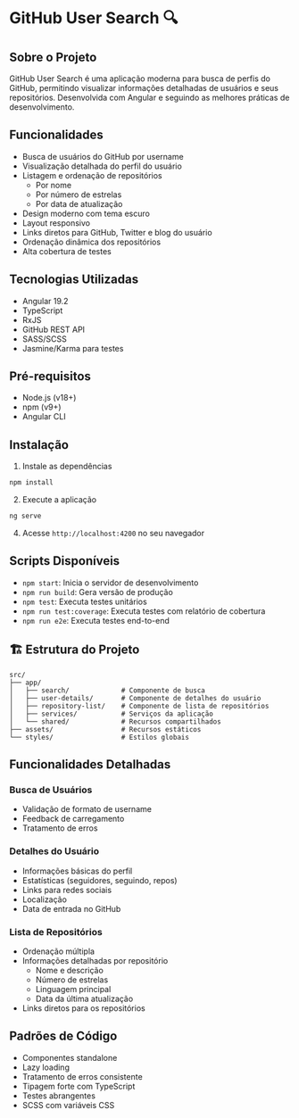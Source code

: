 # GitHub User Search 🔍

## Sobre o Projeto

GitHub User Search é uma aplicação moderna para busca de perfis do GitHub, permitindo visualizar informações detalhadas de usuários e seus repositórios. Desenvolvida com Angular e seguindo as melhores práticas de desenvolvimento.

## Funcionalidades

- Busca de usuários do GitHub por username
- Visualização detalhada do perfil do usuário
- Listagem e ordenação de repositórios
  - Por nome
  - Por número de estrelas
  - Por data de atualização
- Design moderno com tema escuro
- Layout responsivo
- Links diretos para GitHub, Twitter e blog do usuário
- Ordenação dinâmica dos repositórios
- Alta cobertura de testes

## Tecnologias Utilizadas

- Angular 19.2
- TypeScript
- RxJS
- GitHub REST API
- SASS/SCSS
- Jasmine/Karma para testes

## Pré-requisitos

- Node.js (v18+)
- npm (v9+)
- Angular CLI

## Instalação
1. Instale as dependências
```bash
npm install
```

2. Execute a aplicação
```bash
ng serve
```

4. Acesse `http://localhost:4200` no seu navegador

## Scripts Disponíveis

- `npm start`: Inicia o servidor de desenvolvimento
- `npm run build`: Gera versão de produção
- `npm test`: Executa testes unitários
- `npm run test:coverage`: Executa testes com relatório de cobertura
- `npm run e2e`: Executa testes end-to-end

## 🏗️ Estrutura do Projeto

```
src/
├── app/
│   ├── search/             # Componente de busca
│   ├── user-details/       # Componente de detalhes do usuário
│   ├── repository-list/    # Componente de lista de repositórios
│   ├── services/           # Serviços da aplicação
│   └── shared/             # Recursos compartilhados
├── assets/                 # Recursos estáticos
└── styles/                 # Estilos globais
```

## Funcionalidades Detalhadas

### Busca de Usuários
- Validação de formato de username
- Feedback de carregamento
- Tratamento de erros

### Detalhes do Usuário
- Informações básicas do perfil
- Estatísticas (seguidores, seguindo, repos)
- Links para redes sociais
- Localização
- Data de entrada no GitHub

### Lista de Repositórios
- Ordenação múltipla
- Informações detalhadas por repositório
  - Nome e descrição
  - Número de estrelas
  - Linguagem principal
  - Data da última atualização
- Links diretos para os repositórios

## Padrões de Código

- Componentes standalone
- Lazy loading
- Tratamento de erros consistente
- Tipagem forte com TypeScript
- Testes abrangentes
- SCSS com variáveis CSS

